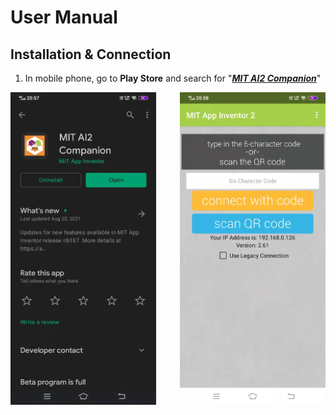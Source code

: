 # User Manual
## Installation & Connection
1. In mobile phone, go to <b>Play Store</b> and search for "<u><i><b>MIT AI2 Companion</b></i></u>"
<img align="left" src="/images/mit1.jpg" height="500" />
<img align="right" src="/images/mit2.jpg" height="500" />

